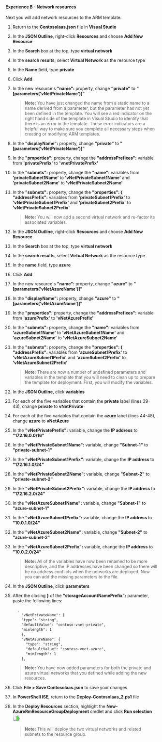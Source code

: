 #### Experience B - Network resources

Next you will add network resources to the ARM template. 

1. Return to the **ContosoIaas.json** file in **Visual Studio**

1. In the **JSON Outline**, right-click **Resources** and choose **Add New Resource** 

1. In the **Search** box at the top, type **virtual network**

1. In the **search results**, select **Virtual Network** as the resource type

1. In the **Name** field, type **private**

1. Click **Add**

1. In the new resource's **"name":** property, change **"private"** to **"[parameters('vNetPrivateName')]"** 

    > **Note:** You have just changed the name from a static name to a name derived from a parameter, but the parameter has not yet been defined in the template. You will see a red indicator on the right hand side of the template in Visual Studio to identify that there is an error in the template. These error indicators are a helpful way to make sure you complete all necessary steps when creating or modifying ARM templates.

1. In the **"displayName":** property, change **"private"** to **"[parameters('vNetPrivateName')]"** 

1. In the **"properties":** property, change the **"addressPrefixes":** variable from **'privatePrefix'** to **'vnetPrivatePrefix'**

1. In the **"subnets":** property, change the **"name":** variables from **'privateSubnet1Name'** to **'vNetPrivateSubnet1Name'** and **'privateSubnet2Name'** to **'vNetPrivateSubnet2Name'**

1. In the **"subnets":** property, change the **"properties": { "addressPrefix":** variables from **'privateSubnet1Prefix'** to **'vNetPrivateSubnet1Prefix'** and **'privateSubnet2Prefix'** to **'vNetPrivateSubnet2Prefix'**

    > **Note:** You will now add a second virtual network and re-factor its associated variables. 

1. In the **JSON Outline**, right-click **Resources** and choose **Add New Resource** 

1. In the **Search** box at the top, type **virtual network**

1. In the **search results**, select **Virtual Network** as the resource type

1. In the **name** field, type **azure**

1. Click **Add**

1. In the new resource's **"name":** property, change **"azure"** to **"[parameters('vNetAzureName')]"**

1. In the **"displayName":** property, change **"azure"** to **"[parameters('vNetAzureName')]"** 

1. In the **"properties":** property, change the **"addressPrefixes":** variable from **'azurePrefix'** to **'vNetAzurePrefix'**

1. In the **"subnets":** property, change the **"name":** variables from **'azureSubnet1Name'** to **'vNetAzureSubnet1Name'** and **'azureSubnet2Name'** to **'vNetAzureSubnet2Name'**

1. In the **"subnets":** property, change the **"properties": { "addressPrefix":** variables from **'azureSubnet1Prefix'** to **'vNetAzureSubnet1Prefix'** and **'azureSubnet2Prefix'** to **'vNetAzureSubnet2Prefix'**

    > **Note:** There are now a number of undefined parameters and variables in the template that you will need to clean up to prepare the template for deployment. First, you will modify the variables.

1. In the **JSON Outline**, click **variables**

1. For each of the five variables that contain the **private** label (lines 39-43), change **private** to **vNetPrivate**

1. For each of the five variables that contain the **azure** label (lines 44-48), change **azure** to **vNetAzure**

1. In the **"vNetPrivatePrefix":** variable, change the **IP address** to **"172.16.0.0/16"**

1. In the **"vNetPrivateSubnet1Name":** variable, change **"Subnet-1"** to **"private-subnet-1"**

1. In the **"vNetPrivateSubnet1Prefix":** variable, change the **IP address** to **"172.16.1.0/24"**

1. In the **"vNetPrivateSubnet2Name":** variable, change **"Subnet-2"** to **"private-subnet-2"**

1. In the **"vNetPrivateSubnet2Prefix":** variable, change the **IP address** to **"172.16.2.0/24"**

1. In the **"vNetAzureSubnet1Name":** variable, change **"Subnet-1"** to **"azure-subnet-1"**

1. In the **"vNetAzureSubnet1Prefix":** variable, change the **IP address** to **"10.0.1.0/24"**

1. In the **"vNetAzureSubnet2Name":** variable, change **"Subnet-2"** to **"azure-subnet-2"**

1. In the **"vNetAzureSubnet2Prefix":** variable, change the **IP address** to **"10.0.2.0/24"**

    > **Note:** All of the variables have now been renamed to be more descriptive, and the IP addresses have been changed so there will be no address conflicts when the networks are deployed. Now you can add the missing parameters to the file.

1. In the **JSON Outline**, click **parameters**

1. After the closing **}** of the **"storageAccountNamePrefix":** parameter, paste the following  lines: 

    ```
	  ,
		"vNetPrivateName": {
		"type": "string",
		"defaultValue": "contoso-vnet-private",
		"minlength": 1
		},
		"vNetAzureName": {
		  "type": "string",
		  "defaultValue": "contoso-vnet-azure",
		  "minlength": 1
		},
    ```
    
	> **Note:** You have now added parameters for both the private and azure virtual networks that you defined while adding the new resources.

1. Click **File > Save ContosoIaas.json** to save your changes

1. In **PowerShell ISE**, return to the **Deploy-ContosoIaas_2.ps1** file 

1. In the **Deploy Resources** section, highlight the **New-AzureRmResourceGroupDeployment** cmdlet and click **Run selection** ![image](imgs/runselection.png)

	> **Note:** This will deploy the two virtual networks and related subnets to the resource group.